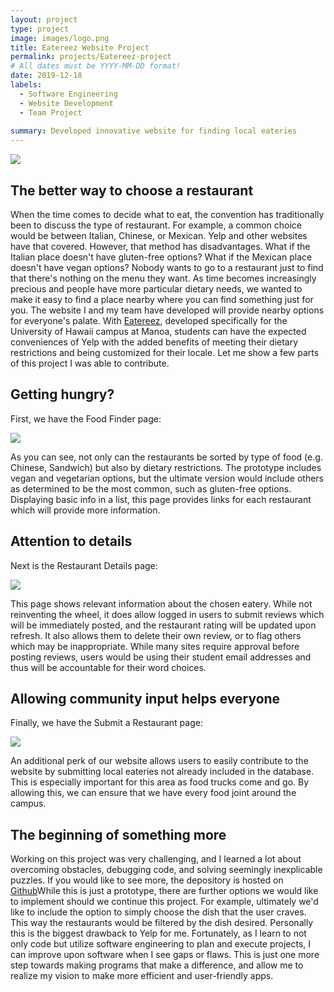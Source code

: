 ```yaml
---
layout: project
type: project
image: images/logo.png
title: Eatereez Website Project
permalink: projects/Eatereez-project
# All dates must be YYYY-MM-DD format!
date: 2019-12-18
labels:
  - Software Engineering
  - Website Development
  - Team Project
  
summary: Developed innovative website for finding local eateries 
---
```


<img class="ui image" size="big" src="{{ site.baseurl }}/images/eatereez.png">

## The better way to choose a restaurant

When the time comes to decide what to eat, the convention has traditionally been to discuss the type of restaurant.  For example, a common choice would be between Italian, Chinese, or Mexican.  Yelp and other websites have that covered.  However, that method has disadvantages.  What if the Italian place doesn't have gluten-free options?  What if the Mexican place doesn't have vegan options?  Nobody wants to go to a restaurant just to find that there's nothing on the menu they want.  As time becomes increasingly precious and people have more particular dietary needs, we wanted to make it easy to find a place nearby where you can find something just for you.  The website I and my team have developed will provide nearby options for everyone's palate.  With <a href="http://eatereez.meteorapp.com/#/">Eatereez</a>, developed specifically for the University of Hawaii campus at Manoa, students can have the expected conveniences of Yelp with the added benefits of meeting their dietary restrictions and being customized for their locale.  Let me show a few parts of this project I was able to contribute.

## Getting hungry?

First, we have the Food Finder page:

<img class="ui image" size="big" src="{{ site.baseurl }}/images/list.png">

As you can see, not only can the restaurants be sorted by type of food (e.g. Chinese, Sandwich) but also by dietary restrictions.  The prototype includes vegan and vegetarian options, but the ultimate version would include others as determined to be the most common, such as gluten-free options.  Displaying basic info in a list, this page provides links for each restaurant which will provide more information.

## Attention to details

Next is the Restaurant Details page:

<img class="ui image" size="big" src="{{ site.baseurl }}/images/details.png">

This page shows relevant information about the chosen eatery.  While not reinventing the wheel, it does allow logged in users to submit reviews which will be immediately posted, and the restaurant rating will be updated upon refresh.  It also allows them to delete their own review, or to flag others which may be inappropriate.  While many sites require approval before posting reviews, users would be using their student email addresses and thus will be accountable for their word choices.

## Allowing community input helps everyone

Finally, we have the Submit a Restaurant page:

<img class="ui image" size="big" src="{{ site.baseurl }}/images/submit.png">

An additional perk of our website allows users to easily contribute to the website by submitting local eateries not already included in the database.  This is especially important for this area as food trucks come and go.  By allowing this, we can ensure that we have every food joint around the campus.

## The beginning of something more

Working on this project was very challenging, and I learned a lot about overcoming obstacles, debugging code, and solving seemingly inexplicable puzzles.  If you would like to see more, the depository is hosted on <a href="https://github.com/nutrition-positions/eatereez">Github</a>While this is just a prototype, there are further options we would like to implement should we continue this project.  For example, ultimately we'd like to include the option to simply choose the dish that the user craves.  This way the restaurants would be filtered by the dish desired.  Personally this is the biggest drawback to Yelp for me.  Fortunately, as I learn to not only code but utilize software engineering to plan and execute projects, I can improve upon software when I see gaps or flaws.  This is just one more step towards making programs that make a difference, and allow me to realize my vision to make more efficient and user-friendly apps.
